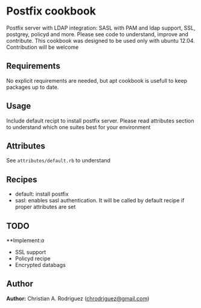 # Postfix cookbook
Postfix server with LDAP integration: SASL with PAM and ldap support, SSL, postgrey, policyd and more. Please see code to understand, improve and contribute.
This cookbook was designed to be used only with ubuntu 12.04. Contribution will be welcome

## Requirements
No explicit requirements are needed, but apt cookbook is usefull to keep packages up to date.

## Usage
Include default recipt to install postfix server. Please read attributes section to understand which one suites best for your environment

## Attributes
See `attributes/default.rb` to understand 

## Recipes
* default: install postfix
* sasl: enables sasl authentication. It will be called by default recipe if proper attributes are set


## TODO

**Implement:*a*
* SSL support
* Policyd recipe
* Encrypted databags

## Author
**Author:** Christian A. Rodriguez (<chrodriguez@gmail.com>)
